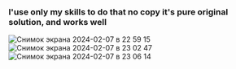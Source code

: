 ### I'use only my skills to do that no copy it's pure original solution, and works well
![Снимок экрана 2024-02-07 в 22 59 15](https://github.com/goderxxa/DateCalendar/assets/35173779/7c14af4a-3db4-495b-b41d-a6c218035149)
![Снимок экрана 2024-02-07 в 23 02 47](https://github.com/goderxxa/DateCalendar/assets/35173779/df69ac57-e6c6-4da8-a57b-130684a2451d)
![Снимок экрана 2024-02-07 в 23 06 14](https://github.com/goderxxa/DateCalendar/assets/35173779/92a2ed02-f226-4fdf-9087-5e4441f592ba)
